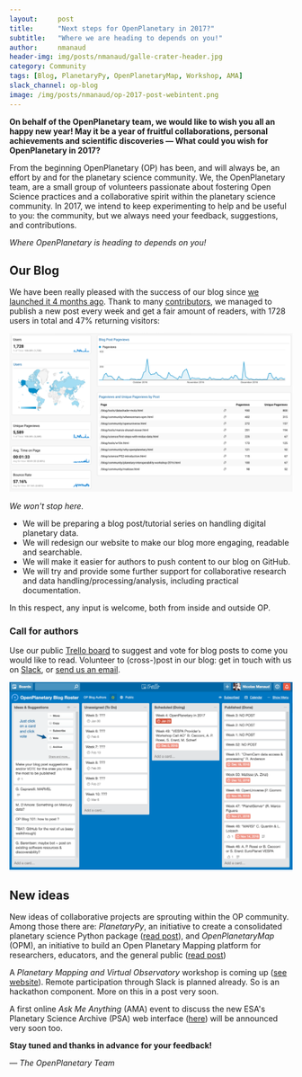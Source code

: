 ```yaml
---
layout:     post
title:      "Next steps for OpenPlanetary in 2017?"
subtitle:   "Where we are heading to depends on you!"
author:     nmanaud
header-img: img/posts/nmanaud/galle-crater-header.jpg
category: Community
tags: [Blog, PlanetaryPy, OpenPlanetaryMap, Workshop, AMA]
slack_channel: op-blog
image: /img/posts/nmanaud/op-2017-post-webintent.png
---
```

**On behalf of the OpenPlanetary team, we would like to wish you all an happy new year!
May it be a year of fruitful collaborations, personal achievements and scientific discoveries —  What could you wish for OpenPlanetary in 2017?**

From the beginning OpenPlanetary (OP) has been, and will always be, an effort by and for the planetary science community. We, the OpenPlanetary team, are a small group of volunteers passionate about fostering Open Science practices and a collaborative spirit within the planetary science community. In 2017, we intend to keep experimenting to help and be useful to you: the community, but we always need your feedback, suggestions, and contributions.

*Where OpenPlanetary is heading to depends on you!*

## Our Blog

We have been really pleased with the success of our blog since [we launched it 4 months ago](http://openplanetary.co/blog/community/new-website-blog.html).
Thank to many [contributors](http://openplanetary.co/blog/authors/), we managed to publish a new post every week and get a fair amount of readers, with 1728 users in total and 47% returning visitors:

![OP Blog Analytics](/img/posts/nmanaud/blog-posts_analytics.png)

*We won't stop here.*

* We will be preparing a blog post/tutorial series on handling digital planetary data.
* We will redesign our website to make our blog more engaging, readable and searchable.
* We will make it easier for authors to push content to our blog on GitHub.
* We will try and provide some further support for collaborative research and data handling/processing/analysis, including practical documentation.

In this respect, any input is welcome, both from inside and outside OP.

### Call for authors

Use our public [Trello board](https://trello.com/b/Kg2TEJkk) to suggest and vote for blog posts to come you would like to read. Volunteer to (cross-)post in our blog: get in touch with us on [Slack](https://openplanetary.slack.com/messages/op-blog/), or [send us an email](mailto:hello@openplanetary.co).

![OP Blog Roster](/img/posts/nmanaud/op-blog-roster-trello.png)

## New ideas

New ideas of collaborative projects are sprouting within the OP community. Among those there are: *PlanetaryPy*, an initiative to create a consolidated planetary science Python package ([read post](http://openplanetary.co/blog/community/dps-conference.html)), and *OpenPlanetaryMap* (OPM), an initiative to build an Open Planetary Mapping platform for researchers, educators, and the general public ([read post](http://openplanetary.co/blog/community/whereonmars-opm.html))

A *Planetary Mapping and Virtual Observatory* workshop is coming up ([see website](https://epn-vespa.github.io/mapping2017/)). Remote participation through Slack is planned already. So is an hackathon component. More on this in a post very soon.

A first online *Ask Me Anything* (AMA) event to discuss the new ESA's Planetary Science Archive (PSA) web interface ([here](https://archives.esac.esa.int/psa)) will be announced very soon too.

**Stay tuned and thanks in advance for your feedback!**

*— The OpenPlanetary Team*
